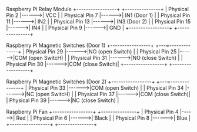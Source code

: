 Raspberry Pi              Relay Module
+-----------------+       +---------------+
| Physical Pin 2  |------>| VCC           |
| Physical Pin 7  |------>| IN1 (Door 1)  |
| Physical Pin 11 |------>| IN2           |
| Physical Pin 13 |------>| IN3 (Door 2)  |
| Physical Pin 15 |------>| IN4           |
| Physical Pin 9  |------>| GND           |
+-----------------+       +---------------+

Raspberry Pi              Magnetic Switches (Door 1)
+-----------------+       +---=--------------+
| Physical Pin 29 |------>|NO (open Switch)  |
| Physical Pin 25 |------>|COM (open SwitcH) |
| Physical Pin 31 |------>|NO (close Switch) |
| Physical Pin 30 |------>|COM (close Switch)|
+-----------------+       +------------------+

Raspberry Pi              Magnetic Switches (Door 2)
+-----------------+       +---=--------------+
| Physical Pin 33 |------>|COM (open Switch) |
| Physical Pin 34 |------>|NC (open SwitcH)  |
| Physical Pin 37 |------>|COM (close Switch)|
| Physical Pin 39 |------>|NC (close Switch) |

Raspberry Pi              Fan
+-----------------+       +---------------+
| Physical Pin 4  |------>| Red           |
| Physical Pin 6  |------>| Black         |
| Physical Pin 8  |------>| Blue          |
+-----------------+       +---------------+
